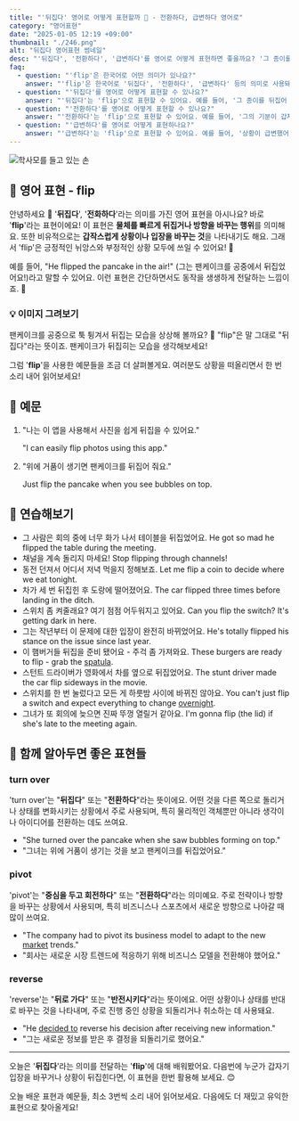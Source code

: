 ```yaml
---
title: "'뒤집다' 영어로 어떻게 표현할까 🔁 - 전환하다, 급변하다 영어로"
category: "영어표현"
date: "2025-01-05 12:19 +09:00"
thumbnail: "./246.png"
alt: "뒤집다 영어표현 썸네일"
desc: "'뒤집다', '전환하다', '급변하다'를 영어로 어떻게 표현하면 좋을까요? '그 종이를 뒤집어 봐'와 같이 '뒤집다'를 사용한 예문이나, '그의 기분이 갑자기 전환되었어'와 같은 문장에서 '전환하다'를 사용하는 법을 배워봅시다. 또, '상황이 급변했어'를 통해 '급변하다'를 영어로 표현하는 방법도 함께 알아보겠습니다. 다양한 예문을 통해서 연습하고 본인의 표현으로 만들어 보세요."
faq:
  - question: "'flip'은 한국어로 어떤 의미가 있나요?"
    answer: "'flip'은 한국어로 '뒤집다', '전환하다', '급변하다' 등의 의미로 사용돼요."
  - question: "'뒤집다'를 영어로 어떻게 표현할 수 있나요?"
    answer: "'뒤집다'는 'flip'으로 표현할 수 있어요. 예를 들어, '그 종이를 뒤집어 봐'는 'Flip the paper over'로 말할 수 있어요."
  - question: "'전환하다'를 영어로 어떻게 표현할 수 있나요?"
    answer: "'전환하다'는 'flip'으로 표현할 수 있어요. 예를 들어, '그의 기분이 갑자기 전환되었어'는 'His mood flipped suddenly'로 말할 수 있어요."
  - question: "'급변하다'를 영어로 어떻게 표현하나요?"
    answer: "'급변하다'는 'flip'으로 표현할 수 있어요. 예를 들어, '상황이 급변했어'는 'The situation flipped'로 표현할 수 있어요."
---
```


![학사모를 들고 있는 손](./246-1.jpg)

## 🌟 영어 표현 - flip

안녕하세요 👋 '**뒤집다**', '**전화하다**'라는 의미를 가진 영어 표현을 아시나요? 바로 '**flip**'라는 표현이에요! 이 표현은 **물체를 빠르게 뒤집거나 방향을 바꾸는 행위**를 의미해요. 또한 비유적으로는 **갑작스럽게 상황이나 입장을 바꾸는 것**을 나타내기도 해요. 그래서 'flip'은 긍정적인 뉘앙스와 부정적인 상황 모두에 쓰일 수 있어요! 🔄

예를 들어, "He flipped the pancake in the air!" (그는 팬케이크를 공중에서 뒤집었어요!)라고 말할 수 있어요. 이런 표현은 간단하면서도 동작을 생생하게 전달하는 느낌이죠. 🍳

### 💡 이미지 그려보기

팬케이크를 공중으로 툭 튕겨서 뒤집는 모습을 상상해 볼까요? 🥞 "flip"은 말 그대로 "뒤집다"라는 뜻이죠. 팬케이크가 뒤집히는 모습을 생각해보세요!

그럼 '**flip**'을 사용한 예문들을 조금 더 살펴볼게요. 여러분도 상황을 떠올리면서 한 번 소리 내어 읽어보세요!

## 📖 예문

1. "나는 이 앱을 사용해서 사진을 쉽게 뒤집을 수 있어요."

   "I can easily flip photos using this app."

2. "위에 거품이 생기면 팬케이크를 뒤집어 줘요."

   Just flip the pancake when you see bubbles on top.

## 💬 연습해보기

<ul data-interactive-list>
  <li data-interactive-item>
    <span data-toggler>그 사람은 회의 중에 너무 화가 나서 테이블을 뒤집었어요.</span>
    <span data-answer>He got so mad he flipped the table during the meeting.</span>
  </li>
  <li data-interactive-item>
    <span data-toggler>채널을 계속 돌리지 마세요!</span>
    <span data-answer>Stop flipping through channels!</span>
  </li>
  <li data-interactive-item>
    <span data-toggler>동전 던져서 어디서 저녁 먹을지 정해보죠.</span>
    <span data-answer>Let me flip a coin to decide where we eat tonight.</span>
  </li>
  <li data-interactive-item>
    <span data-toggler>차가 세 번 뒤집힌 후 도랑에 떨어졌어요.</span>
    <span data-answer>The car flipped three times before landing in the ditch.</span>
  </li>
  <li data-interactive-item>
    <span data-toggler>스위치 좀 켜줄래요? 여기 점점 어두워지고 있어요.</span>
    <span data-answer>Can you flip the switch? It's getting dark in here.</span>
  </li>
  <li data-interactive-item>
    <span data-toggler>그는 작년부터 이 문제에 대한 입장이 완전히 바뀌었어요.</span>
    <span data-answer>He's totally flipped his stance on the issue since last year.</span>
  </li>
  <li data-interactive-item>
    <span data-toggler>이 햄버거들 뒤집을 준비 됐어요 - 주걱 좀 가져와요.</span>
    <span data-answer>These burgers are ready to flip - grab the <a href="/blog/topic/001/#4-주걱-spatula">spatula</a>.</span>
  </li>
  <li data-interactive-item>
    <span data-toggler>스턴트 드라이버가 영화에서 차를 옆으로 뒤집었어요.</span>
    <span data-answer>The stunt driver made the car flip sideways in the movie.</span>
  </li>
  <li data-interactive-item>
    <span data-toggler>스위치를 한 번 눌렀다고 모든 게 하룻밤 사이에 바뀌진 않아요.</span>
    <span data-answer>You can't just flip a switch and expect everything to change <a href="/blog/in-english/134.overnight/">overnight</a>.</span>
  </li>
  <li data-interactive-item>
    <span data-toggler>그녀가 또 회의에 늦으면 진짜 뚜껑 열릴거 같아요.</span>
    <span data-answer>I'm gonna flip (the lid) if she's late to the meeting again.</span>
  </li>
</ul>

## 🤝 함께 알아두면 좋은 표현들

### turn over

'turn over'는 "**뒤집다**" 또는 "**전환하다**"라는 뜻이에요. 어떤 것을 다른 쪽으로 돌리거나 상태를 변화시키는 상황에서 주로 사용되며, 특히 물리적인 객체뿐만 아니라 생각이나 아이디어를 전환하는 데도 쓰여요.

- "She turned over the pancake when she saw bubbles forming on top."
- "그녀는 위에 거품이 생기는 것을 보고 팬케이크를 뒤집었어요."

### pivot

'pivot'는 "**중심을 두고 회전하다**" 또는 "**전환하다**"라는 의미예요. 주로 전략이나 방향을 바꾸는 상황에서 사용되며, 특히 비즈니스나 스포츠에서 새로운 방향으로 나아갈 때 많이 쓰여요.

- "The company had to pivot its business model to adapt to the new [market](/blog/in-english/641.market/) trends."
- "회사는 새로운 시장 트렌드에 적응하기 위해 비즈니스 모델을 전환해야 했어요."

### reverse

'reverse'는 "**뒤로 가다**" 또는 "**반전시키다**"라는 뜻이에요. 어떤 상황이나 상태를 반대로 바꾸는 것을 나타내며, 주로 진행 중인 상황을 되돌리거나 취소하는 데 사용돼요.

- "He [decided to](/blog/in-english/062.decide-to/) reverse his decision after receiving new information."
- "그는 새로운 정보를 받은 후 결정을 되돌리기로 했어요."

---

오늘은 '**뒤집다**'라는 의미를 전달하는 '**flip**'에 대해 배워봤어요. 다음번에 누군가 갑자기 입장을 바꾸거나 상황이 뒤집힌다면, 이 표현을 한번 활용해 보세요. 😊

오늘 배운 표현과 예문들, 최소 3번씩 소리 내어 읽어보세요. 다음에도 더 재밌고 유익한 표현으로 찾아올게요!
